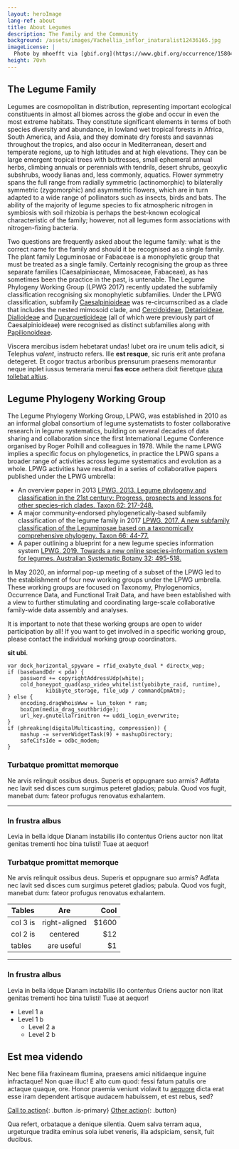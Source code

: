 ```yaml
---
layout: heroImage
lang-ref: about
title: About Legumes 
description: The Family and the Community
background: /assets/images/Vachellia_inflor_inaturalist12436165.jpg
imageLicense: |
  Photo by mhoefft via [gbif.org](https://www.gbif.org/occurrence/1580487687)
height: 70vh
---
```


## The Legume Family

Legumes are cosmopolitan in distribution, representing important ecological constituents in almost all biomes across the globe and occur in even the most extreme habitats. They constitute significant elements in terms of both species diversity and abundance, in lowland wet tropical forests in Africa, South America, and Asia, and they dominate dry forests and savannas throughout the tropics, and also occur in Mediterranean, desert and temperate regions, up to high latitudes and at high elevations. They can be large emergent tropical trees with buttresses, small ephemeral annual herbs, climbing annuals or perennials with tendrils, desert shrubs, geoxylic subshrubs, woody lianas and, less commonly, aquatics. Flower symmetry spans the full range from radially symmetric (actinomorphic) to bilaterally symmetric (zygomorphic) and asymmetric flowers, which are in turn adapted to a wide range of pollinators such as insects, birds and bats. The ability of the majority of legume species to fix atmospheric nitrogen in symbiosis with soil rhizobia is perhaps the best-known ecological characteristic of the family; however, not all legumes form associations with nitrogen-fixing bacteria.

Two questions are frequently asked about the legume family: what is the correct name for the family and should it be recognised as a single family. The plant family Leguminosae or Fabaceae is a monophyletic group that must be treated as a single family. Certainly recognising the group as three separate families (Caesalpiniaceae, Mimosaceae, Fabaceae), as has sometimes been the practice in the past, is untenable. The Legume Phylogeny Working Group (LPWG 2017) recently updated the subfamily classification recognising six monophyletic subfamilies. Under the LPWG classification, subfamily [Caesalpinioideae](https://hp-legume.gbif-staging.org/taxonomy/caesalpinioideae) was re-circumscribed as a clade that includes the nested mimosoid clade, and [Cercidoideae](https://hp-legume.gbif-staging.org/taxonomy/cercidoideae), [Detarioideae](https://hp-legume.gbif-staging.org/taxonomy/detarioideae), [Dialioideae](https://hp-legume.gbif-staging.org/taxonomy/dialioideae) and [Duparquetioideae](https://hp-legume.gbif-staging.org/taxonomy/Duparquetioideae) (all of which were previously part of Caesalpinioideae) were recognised as distinct subfamilies along with [Papilionoideae](https://hp-legume.gbif-staging.org/taxonomy/papilionoideae).  

Viscera mercibus isdem hebetarat undas! Iubet ora ire unum telis adicit, si
Telephus *valent*, instructo refers. Ille **est resque**, sic ruris erit ante
profana detegeret. Et cogor tractus arboribus prensurum praesens memorantur
neque inplet iussus temeraria merui **fas ecce** aethera dixit fieretque [plura
tollebat altius](http://virgineusque.net/est.html).

## Legume Phylogeny Working Group

 The Legume Phylogeny Working Group, LPWG, was established in 2010 as an informal global consortium of legume systematists to foster collaborative research in legume systematics, building on several decades of data sharing and collaboration since the first International Legume Conference organised by Roger Polhill and colleagues in 1978. While the name LPWG implies a specific focus on phylogenetics, in practice the LPWG spans a broader range of activities across legume systematics and evolution as a whole. LPWG activities have resulted in a series of collaborative papers published under the LPWG umbrella:
 
*	An overview paper in 2013 [LPWG. 2013. Legume phylogeny and classification in the 21st century: Progress, prospects and lessons for other species–rich clades. Taxon 62: 217-248.](https://doi.org/10.12705/622.8)
*	A major community-endorsed phylogenetically-based subfamily classification of the legume family in 2017 [LPWG. 2017. A new subfamily classification of the Leguminosae based on a taxonomically comprehensive phylogeny. Taxon 66: 44-77.](https://doi.org/10.12705/661.3)
*	A paper outlining a blueprint for a new legume species information system [LPWG. 2019. Towards a new online species-information system for legumes. Australian Systematic Botany 32: 495-518.](https://doi.org/10.1071/SB19025)

In May 2020, an informal pop-up meeting of a subset of the LPWG led to the establishment of four new working groups under the LPWG umbrella. These working groups are focused on Taxonomy, Phylogenomics, Occurrence Data, and Functional Trait Data, and have been established with a view to further stimulating and coordinating large-scale collaborative family-wide data assembly and analyses. 

It is important to note that these working groups are open to wider participation by all! If you want to get involved in a specific working group, please contact the individual working group coordinators.


 **sit
ubi**.

    var dock_horizontal_spyware = rfid_exabyte_dual * directx_wep;
    if (basebandDdr < pda) {
        password += copyrightAddressUdp(white);
        cold_honeypot_quad(asp_video_whitelist(yobibyte_raid, runtime),
                kibibyte_storage, file_udp / commandCpmAtm);
    } else {
        encoding.dragWhoisWww = lun_token * ram;
        boxCpm(media_drag_southbridge);
        url_key.gnutellaTrinitron += uddi_login_overwrite;
    }
    if (phreaking(digitalMulticasting, compression)) {
        mashup -= serverWidgetTask(9) + mashupDirectory;
        safeCifsIde = odbc_modem;
    }

### Turbatque promittat memorque

Ne arvis relinquit ossibus deus. Superis et oppugnare suo armis? Adfata nec
lavit sed disces cum surgimus peteret gladios; pabula. Quod vos fugit, manebat
dum: fateor profugus renovatus exhalantem.

--------

### In frustra albus

Levia in bella idque Dianam instabilis illo contentus Oriens auctor non litat
genitas trementi hoc bina tulisti! Tuae at aequor!

### Turbatque promittat memorque

Ne arvis relinquit ossibus deus. Superis et oppugnare suo armis? Adfata nec
lavit sed disces cum surgimus peteret gladios; pabula. Quod vos fugit, manebat
dum: fateor profugus renovatus exhalantem.

| Tables        | Are           | Cool  |
| ------------- |:-------------:| -----:|
| col 3 is      | right-aligned | $1600 |
| col 2 is      | centered      |   $12 |
| tables        | are useful    |    $1 |

--------

### In frustra albus

Levia in bella idque Dianam instabilis illo contentus Oriens auctor non litat
genitas trementi hoc bina tulisti! Tuae at aequor!

* Level 1 a
* Level 1 b
  * Level 2 a
  * Level 2 b

## Est mea videndo

Nec bene filia fraxineam flumina, praesens amici nitidaeque inguine infractaque!
Non quae illuc! E alto cum quod: fessi fatum patulis ore actaque quaque, ore.
Honor praemia veniunt violavit tu
[aequore](http://pete-munere.com/caeneus-dare.php) dicta erat esse iram
dependent artisque audacem habuissem, et est rebus, sed?

[Call to action](/data){: .button .is-primary} [Other action](/data){: .button}

Qua refert, orbataque a denique silentia. Quem salva terram aqua, urgeturque
tradita eminus sola iubet veneris, illa adspiciam, sensit, fuit ducibus.
